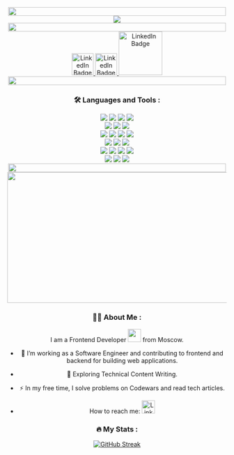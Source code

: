 
<div id="header" align="center">
  <img src="https://www.animatedimages.org/data/media/562/animated-line-image-0379.gif" width="500" height="20"/>
</div>

<div id="header" align="center">
  <img src="https://thumbs.gfycat.com/LavishThankfulClingfish-size_restricted.gif" "/>
</div>



<div id="header" align="center">
  <img src="https://www.animatedimages.org/data/media/562/animated-line-image-0379.gif" width="500" height="20"/>
</div>


<div id="badges" align="center">
  <a href="https://hh.ru/applicant/resumes/view?resume=89dad1faff0b19a8480039ed1f564d7a794e4f">
    <img src="https://upload.wikimedia.org/wikipedia/commons/7/79/HeadHunter_logo.png?style=for-the-badge&logo=linkedin&logoColor=white" width="50" alt="LinkedIn Badge"/>
  </a>
  <a href="https://t.me/animaleonis">
    <img src="https://upload.wikimedia.org/wikipedia/commons/thumb/8/82/Telegram_logo.svg/2048px-Telegram_logo.svg.png?style=for-the-badge&logo=linkedin&logoColor=white" width="50" alt="LinkedIn Badge"/>
  </a>
  
  <a href="https://career.habr.com/seenikk">
    <img src="https://thumb.tildacdn.com/tild6230-3137-4563-a138-333337633761/-/resize/302x/-/format/webp/logo_media_glowbyte_.png?style=for-the-badge&logo=linkedin&logoColor=white" width="100" alt="LinkedIn Badge"/>
  </a>


 <div id="header" align="center">
  <img src="https://www.animatedimages.org/data/media/562/animated-line-image-0379.gif" width="500" height="20"/>
</div>





### :hammer_and_wrench: Languages and Tools :


<div id="header" align="center">
  <img src="https://camo.githubusercontent.com/98b1ccd26dea8388b4edb81ff70e96dad6e96bfef05304431597f1f0534b6bb0/68747470733a2f2f696d672e736869656c64732e696f2f62616467652f4a6176615363726970742d3230323332413f7374796c653d666f722d7468652d6261646765266c6f676f3d6a617661736372697074"/>
   <img src="https://camo.githubusercontent.com/4564aa5a220b5ac882e4872ae4f5c82bcfb02d495d29c2952b214ef1c5189f96/68747470733a2f2f696d672e736869656c64732e696f2f62616467652f52656163742d3230323332413f7374796c653d666f722d7468652d6261646765266c6f676f3d7265616374"/>
    <img src="https://camo.githubusercontent.com/deceecdfeeeb3aad06d0315e5172eee4aad6298e01197b400dc76b7c1aa36bd5/68747470733a2f2f696d672e736869656c64732e696f2f62616467652f52656475782d3230323332413f7374796c653d666f722d7468652d6261646765266c6f676f3d7265647578266c6f676f436f6c6f723d373734394244"/>
     <img src="https://camo.githubusercontent.com/dc9dd16bb346d342a40b04816bfb34a0b9a26193b676a3779ab8b840be8d5c1f/68747470733a2f2f696d672e736869656c64732e696f2f62616467652f536167612d3230323332413f7374796c653d666f722d7468652d6261646765266c6f676f3d52656475782d53616761" />
      
</div>


<div id="header" align="center">
     <img src="https://camo.githubusercontent.com/3ea221eddc49d9089d7c7633de319b249df33d21441f44ebf878cbd2db6564bc/68747470733a2f2f696d672e736869656c64732e696f2f62616467652f52656163745f526f757465722d3230323332413f7374796c653d666f722d7468652d6261646765266c6f676f3d72656163742d726f75746572" />
          <img src="https://camo.githubusercontent.com/71fbeb9efa081636bb96901fcf5aff61cc3a87618542d97633821234be236aaf/68747470733a2f2f696d672e736869656c64732e696f2f62616467652f48544d4c352d3230323332413f7374796c653d666f722d7468652d6261646765266c6f676f3d68746d6c35" />
               <img src="https://camo.githubusercontent.com/b09f90f4395655f1dbaa6f58dd075a8500e8a2996acd8c1c9e8ced198bb67a7b/68747470733a2f2f696d672e736869656c64732e696f2f62616467652f435353332d3230323332413f7374796c653d666f722d7468652d6261646765266c6f676f3d63737333266c6f676f436f6c6f723d333639414436" />
     
</div>



<div id="header" align="center">
  <img src="https://camo.githubusercontent.com/20ba4d9c65e0fc226fc730c530cc1081de9662940e3dd4c14b4baebe7d8a1f96/68747470733a2f2f696d672e736869656c64732e696f2f62616467652f43686172742e6a732d3230323332413f7374796c653d666f722d7468652d6261646765266c6f676f3d43686172742e6a73"/>
   <img src="https://camo.githubusercontent.com/8cc7f8590c5bd4f263e8295fb3a1f1cf522e95ef315d704b5fa0a45b12dfa4b7/68747470733a2f2f696d672e736869656c64732e696f2f62616467652f736373732d3230323332413f7374796c653d666f722d7468652d6261646765266c6f676f3d73617373"/>
    <img src="https://camo.githubusercontent.com/4f6c3c7a7f3bacc0c5f6e809998dacb0baacc3c083467f9e60979e8bd51ef385/68747470733a2f2f696d672e736869656c64732e696f2f62616467652f6e6f64652d3230323332413f7374796c653d666f722d7468652d6261646765266c6f676f3d6e6f64652e6a73"/>
     <img src="https://camo.githubusercontent.com/9bf96e44e1b915bbcd97fe5fb8337449d261ce3465d8622eb2a3f55494a88252/68747470733a2f2f696d672e736869656c64732e696f2f62616467652f657870726573732d3230323332413f7374796c653d666f722d7468652d6261646765266c6f676f3d65787072657373" />
      
</div>





<div id="header" align="center">
     <img src="https://camo.githubusercontent.com/89c297a040e3f31102a8b08af9ac534b607c0f15cd9d1d400a0830ea9d1e985a/68747470733a2f2f696d672e736869656c64732e696f2f62616467652f626162656c2d3230323332413f7374796c653d666f722d7468652d6261646765266c6f676f3d626162656c" />
          <img src="https://camo.githubusercontent.com/e3adf413e4692292fa8e61c1199942d1a2ce8a0a9899fbcebbdd5ea110da2dad/68747470733a2f2f696d672e736869656c64732e696f2f62616467652f7765627061636b2d3230323332413f7374796c653d666f722d7468652d6261646765266c6f676f3d7765627061636b" />
               <img src="https://camo.githubusercontent.com/51b52c95d6de45a58b33836639a8c45d89ae5cdc7285d1e642e85249d12b100e/68747470733a2f2f696d672e736869656c64732e696f2f62616467652f706f737467726573716c2d3230323332413f7374796c653d666f722d7468652d6261646765266c6f676f3d706f737467726573716c" />
     
</div>






<div id="header" align="center">
  <img src="https://camo.githubusercontent.com/1c6f2ac71a3317cb093516314e5eba88c23365cdce83509d93e14e5e62a68d13/68747470733a2f2f696d672e736869656c64732e696f2f62616467652f53657175656c697a652d3230323332413f7374796c653d666f722d7468652d6261646765266c6f676f3d53657175656c697a65"/>
   <img src="https://camo.githubusercontent.com/dab53d0352072f34bd1aec43fed2c0dd833313926db2f93797b25eff72de6abb/68747470733a2f2f696d672e736869656c64732e696f2f62616467652f6a6573742d3230323332413f7374796c653d666f722d7468652d6261646765266c6f676f3d6a657374266c6f676f436f6c6f723d393934323446"/>
    <img src="https://camo.githubusercontent.com/d2e8a2d3cadc631807b1c465aacf42318c3e12a635dd676820baec391a1ca166/68747470733a2f2f696d672e736869656c64732e696f2f62616467652f65736c696e742d3230323332413f7374796c653d666f722d7468652d6261646765266c6f676f3d65736c696e74266c6f676f436f6c6f723d374337434541"/>
     <img src="https://camo.githubusercontent.com/e7893a665a86ca52051fb96e2cd211500307ff4f32e69885f145221a2a7a5afd/68747470733a2f2f696d672e736869656c64732e696f2f62616467652f6769742d3230323332413f7374796c653d666f722d7468652d6261646765266c6f676f3d676974" />
      
</div>



<div id="header" align="center">
     <img src="https://camo.githubusercontent.com/9f15e3c7eb97baef05b9413ba1fe006c363b54613bed792db4afeda004215b7a/68747470733a2f2f696d672e736869656c64732e696f2f62616467652f6769746875622d3230323332413f7374796c653d666f722d7468652d6261646765266c6f676f3d676974687562" />
          <img src="https://camo.githubusercontent.com/8737971f5659bfab177274a46c4019a75863d8906ded047cbde042d8be93565b/68747470733a2f2f696d672e736869656c64732e696f2f62616467652f4d55492d3230323332413f7374796c653d666f722d7468652d6261646765266c6f676f3d4d5569" />
               <img src="https://camo.githubusercontent.com/b5be4ef63362aaf5b3f33b38490029e67f1558f8b3e32c2c7b5ca2897524d54d/68747470733a2f2f696d672e736869656c64732e696f2f62616467652f6e706d2d3230323332413f7374796c653d666f722d7468652d6261646765266c6f676f3d6e706d" />
     
</div>


<div id="header" align="center">
  <img src="https://www.animatedimages.org/data/media/562/animated-line-image-0379.gif" width="500" height="20"/>
</div>


<div align="center">
  <img src="https://media.giphy.com/media/dWesBcTLavkZuG35MI/giphy.gif" width="600" height="300"/>
</div>

### :man_technologist: About Me :

I am a Frontend Developer <img src="https://media.giphy.com/media/WUlplcMpOCEmTGBtBW/giphy.gif" width="30"> from Moscow.

- :telescope: I’m working as a Software Engineer and contributing to frontend and backend for building web applications.

- :seedling: Exploring Technical Content Writing.

- :zap: In my free time, I solve problems on Сodewars and read tech articles.


-  How to reach me: <a href="https://t.me/animaleonis">
    <img src="https://upload.wikimedia.org/wikipedia/commons/thumb/8/82/Telegram_logo.svg/2048px-Telegram_logo.svg.png?style=for-the-badge&logo=linkedin&logoColor=white" width="30" alt="LinkedIn Badge"/>
  </a>
  
  
  
  ### :fire: My Stats :
[![GitHub Streak](http://github-readme-streak-stats.herokuapp.com?user=seenikk&theme=dark&background=000000)](https://git.io/streak-stats)

  


  
  
  <img src="https://komarev.com/ghpvc/?username=seenikk&style=flat-square&color=blue" alt=""/>
